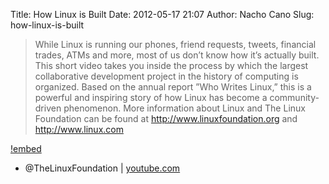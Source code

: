 Title: How Linux is Built
Date: 2012-05-17 21:07
Author: Nacho Cano
Slug: how-linux-is-built

> While Linux is running our phones, friend requests, tweets, financial
> trades, ATMs and more, most of us don’t know how it’s actually built.
> This short video takes you inside the process by which the largest
> collaborative development project in the history of computing is
> organized. Based on the annual report ”Who Writes Linux,” this is a
> powerful and inspiring story of how Linux has become a
> community-driven phenomenon. More information about Linux and The
> Linux Foundation can be found at http://www.linuxfoundation.org and
> http://www.linux.com

[!embed](https://www.youtube.com/watch?v=yVpbFMhOAwE)

- @TheLinuxFoundation | [youtube.com][]

  [youtube.com]: https://www.youtube.com/watch?v=yVpbFMhOAwE
    "How Linux is Built"
